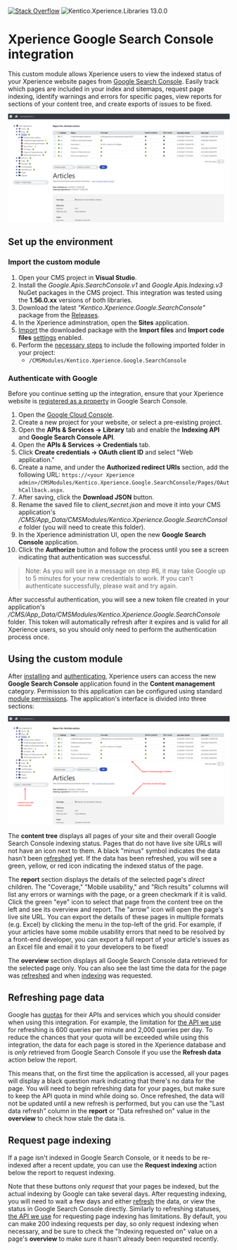 [![Stack Overflow](https://img.shields.io/badge/Stack%20Overflow-ASK%20NOW-FE7A16.svg?logo=stackoverflow&logoColor=white)](https://stackoverflow.com/tags/kentico) ![Kentico.Xperience.Libraries 13.0.0](https://img.shields.io/badge/Kentico.Xperience.Libraries-v13.0.0-orange)

# Xperience Google Search Console integration

This custom module allows Xperience users to view the indexed status of your Xperience website pages from [Google Search Console](https://search.google.com/search-console/about). Easily track which pages are included in your index and sitemaps, request page indexing, identify warnings and errors for specific pages, view reports for sections of your content tree, and create exports of issues to be fixed.

![Main screenshot](/Assets/mainscreenshot.png)

## Set up the environment

### Import the custom module

1. Open your CMS project in __Visual Studio__.
1. Install the _Google.Apis.SearchConsole.v1_ and _Google.Apis.Indexing.v3_ NuGet packages in the CMS project. This integration was tested using the __1.56.0.xx__ versions of both libraries.
1. Download the latest _"Kentico.Xperience.Google.SearchConsole"_ package from the [Releases](https://github.com/Kentico/xperience-google-searchconsole/releases).
1. In the Xperience adminstration, open the __Sites__ application.
1. [Import](https://docs.xperience.io/deploying-websites/exporting-and-importing-sites/importing-a-site-or-objects) the downloaded package with the __Import files__ and __Import code files__ [settings](https://docs.xperience.io/deploying-websites/exporting-and-importing-sites/importing-a-site-or-objects#Importingasiteorobjects-Import-Objectselectionsettings) enabled.
1. Perform the [necessary steps](https://docs.xperience.io/deploying-websites/exporting-and-importing-sites/importing-a-site-or-objects#Importingasiteorobjects-Importingpackageswithfiles) to include the following imported folder in your project:
   - `/CMSModules/Kentico.Xperience.Google.SearchConsole`

### Authenticate with Google

Before you continue setting up the integration, ensure that your Xperience website is [registered as a property](https://support.google.com/webmasters/answer/34592) in Google Search Console.

1. Open the [Google Cloud Console](https://console.developers.google.com/).
1. Create a new project for your website, or select a pre-existing project.
1. Open the __APIs & Services → Library__ tab and enable the __Indexing API__ and __Google Search Console API__.
1. Open the __APIs & Services → Credentials__ tab.
1. Click __Create credentials → OAuth client ID__ and select "Web application."
1. Create a name, and under the __Authorized redirect URIs__ section, add the following URL: `https://<your Xperience admin>/CMSModules/Kentico.Xperience.Google.SearchConsole/Pages/OAuthCallback.aspx`.
1. After saving, click the __Download JSON__ button.
1. Rename the saved file to _client\_secret.json_ and move it into your CMS application's _/CMS/App_Data/CMSModules/Kentico.Xperience.Google.SearchConsole_ folder (you will need to create this folder).
1. In the Xperience administration UI, open the new __Google Search Console__ application.
1. Click the __Authorize__ button and follow the process until you see a screen indicating that authentication was successful.

> Note: As you will see in a message on step #6, it may take Google up to 5 minutes for your new credentials to work. If you can't authenticate successfully, please wait and try again.

After successful authentication, you will see a new token file created in your application's  _/CMS/App_Data/CMSModules/Kentico.Xperience.Google.SearchConsole_ folder. This token will automatically refresh after it expires and is valid for all Xperience users, so you should only need to perform the authentication process once.

## Using the custom module

After [installing](#import-the-custom-module) and [authenticating](#authenticate-with-google), Xperience users can access the new __Google Search Console__ application found in the __Content management__ category. Permission to this application can be configured using standard [module permissions](https://docs.xperience.io/managing-users/configuring-permissions). The application's interface is divided into three sections:

![Module sections](/Assets/modulesections.png)

The __content tree__ displays all pages of your site and their overall Google Search Console indexing status. Pages that do not have live site URLs will not have an icon next to them. A black "minus" symbol indicates the data hasn't been [refreshed](#refreshing-page-data) yet. If the data has been refreshed, you will see a green, yellow, or red icon indicating the indexed status of the page.

The __report__ section displays the details of the selected page's _direct_ children. The "Coverage," "Mobile usability," and "Rich results" columns will list any errors or warnings with the page, or a green checkmark if it is valid. Click the green "eye" icon to select that page from the content tree on the left and see its overview and report. The "arrow" icon will open the page's live site URL. You can export the details of these pages in multiple formats (e.g. Excel) by clicking the menu in the top-left of the grid. For example, if your articles have some mobile usability errors that need to be resolved by a front-end developer, you can export a full report of your article's issues as an Excel file and email it to your developers to be fixed!

The __overview__ section displays all Google Search Console data retrieved for the selected page only. You can also see the last time the data for the page was [refreshed](#refreshing-page-statuses) and when [indexing](#request-page-indexing) was requested.

## Refreshing page data

Google has [quotas](https://cloud.google.com/docs/quota) for their APIs and services which you should consider when using this integration. For example, the limitation for [the API we use](https://developers.google.com/webmaster-tools/limits#url-inspection) for refreshing is 600 queries per minute and 2,000 queries per day. To reduce the chances that your quota will be exceeded while using this integration, the data for each page is stored in the Xperience database and is _only_ retrieved from Google Search Console if you use the __Refresh data__ action below the report.

This means that, on the first time the application is accessed, all your pages will display a black question mark indicating that there's no data for the page. You will need to begin refreshing data for your pages, but make sure to keep the API quota in mind while doing so. Once refreshed, the data will not be updated until a new refresh is performed, but you can use the "Last data refresh" column in the __report__ or "Data refreshed on" value in the __overview__ to check how stale the data is.

## Request page indexing

If a page isn't indexed in Google Search Console, or it needs to be re-indexed after a recent update, you can use the __Request indexing__ action below the report to request indexing.

Note that these buttons only _request_ that your pages be indexed, but the actual indexing by Google can take several days. After requesting indexing, you will need to wait a few days and either [refresh](#refreshing-page-statuses) the data, or view the status in Google Search Console directly. Similarly to refreshing statuses, [the API we use](https://developers.google.com/search/apis/indexing-api/v3/quota-pricing) for requesting page indexing has limitations. By default, you can make 200 indexing requests per day, so only request indexing when necessary, and be sure to check the "Indexing requested on" value on a page's __overview__ to make sure it hasn't already been requested recently.